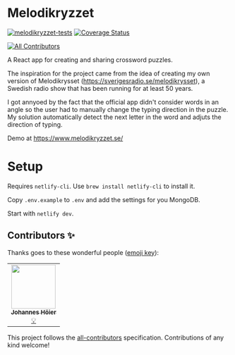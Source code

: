 # Melodikryzzet
[![melodikryzzet-tests](https://github.com/hankolsen/melodikryzzet/actions/workflows/test.yml/badge.svg)](https://github.com/hankolsen/melodikryzzet/actions/workflows/test.yml)
[![Coverage Status](https://coveralls.io/repos/github/hankolsen/melodikryzzet/badge.svg)](https://coveralls.io/github/hankolsen/melodikryzzet)
<!-- ALL-CONTRIBUTORS-BADGE:START - Do not remove or modify this section -->
[![All Contributors](https://img.shields.io/badge/all_contributors-1-orange.svg?style=flat-square)](#contributors-)
<!-- ALL-CONTRIBUTORS-BADGE:END -->
A React app for creating and sharing crossword puzzles.

The inspiration for the project came from the idea of creating my own version of Melodikrysset (https://sverigesradio.se/melodikrysset), a Swedish radio show that has been running for at least 50 years.

I got annyoed by the fact that the official app didn't consider words in an angle so the user had to manually change the typing direction in the puzzle.
My solution automatically detect the next letter in the word and adjuts the direction of typing.

Demo at https://www.melodikryzzet.se/

# Setup
Requires `netlify-cli`. Use `brew install netlify-cli` to install it.

Copy `.env.example` to `.env` and add the settings for you MongoDB.

Start with `netlify dev`.



## Contributors ✨

Thanks goes to these wonderful people ([emoji key](https://allcontributors.org/docs/en/emoji-key)):

<!-- ALL-CONTRIBUTORS-LIST:START - Do not remove or modify this section -->
<!-- prettier-ignore-start -->
<!-- markdownlint-disable -->
<table>
  <tr>
    <td align="center"><a href="http://hoier.se/"><img src="https://avatars.githubusercontent.com/u/5670416?v=4?s=100" width="100px;" alt=""/><br /><sub><b>Johannes Höier</b></sub></a><br /><a href="#example-dacre" title="Examples">💡</a></td>
  </tr>
</table>

<!-- markdownlint-restore -->
<!-- prettier-ignore-end -->

<!-- ALL-CONTRIBUTORS-LIST:END -->

This project follows the [all-contributors](https://github.com/all-contributors/all-contributors) specification. Contributions of any kind welcome!